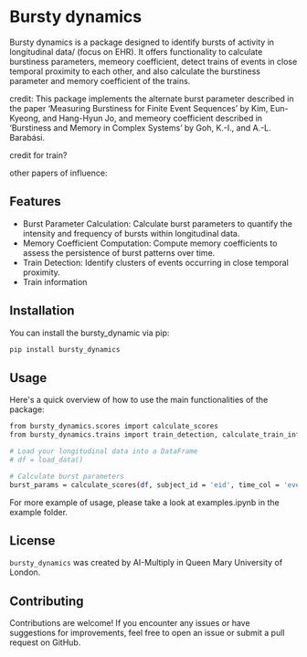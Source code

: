 # Bursty dynamics

Bursty dynamics is a package designed to identify bursts of activity in longitudinal data/ (focus on EHR). It offers functionality to calculate burstiness parameters, memeory coefficient, detect trains of events in close temporal proximity to each other, and also calculate the burstiness parameter and memory coefficient of the trains. 

credit: 
This package implements the alternate burst parameter described in the paper ‘Measuring Burstiness for Finite Event Sequences’ by Kim, Eun-Kyeong, and Hang-Hyun Jo, and memeory coefficient described in ‘Burstiness and Memory in Complex Systems’ by Goh, K.-I., and A.-L. Barabási. 

credit for train?


other papers of influence:



## Features

- Burst Parameter Calculation: Calculate burst parameters to quantify the intensity and frequency of bursts within longitudinal data. 
- Memory Coefficient Computation: Compute memory coefficients to assess the persistence of burst patterns over time.
- Train Detection: Identify clusters of events occurring in close temporal proximity.
- Train information

## Installation

You can install the bursty_dynamic via pip:
```sh
pip install bursty_dynamics
```

## Usage
Here's a quick overview of how to use the main functionalities of the package:

```sh
from bursty_dynamics.scores import calculate_scores
from bursty_dynamics.trains import train_detection, calculate_train_info, calculate_scores_train

# Load your longitudinal data into a DataFrame
# df = load_data()

# Calculate burst parameters
burst_params = calculate_scores(df, subject_id = 'eid', time_col = 'event_dt')
```

For more example of usage, please take a look at examples.ipynb in the example folder.

## License

`bursty_dynamics` was created by AI-Multiply in Queen Mary University of London. 

## Contributing
Contributions are welcome! If you encounter any issues or have suggestions for improvements, feel free to open an issue or submit a pull request on GitHub.




